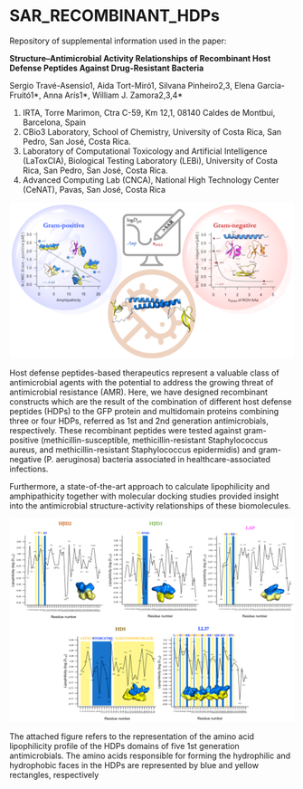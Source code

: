 # SAR_RECOMBINANT_HDPs

Repository of supplemental information used in the paper: 

**Structure–Antimicrobial Activity Relationships of Recombinant Host Defense Peptides Against Drug-Resistant Bacteria**

Sergio Travé-Asensio1, Aida Tort-Miró1, Silvana Pinheiro2,3, Elena Garcia-Fruitó1*, Anna Arís1*, William J. Zamora2,3,4*
1. IRTA, Torre Marimon, Ctra C-59, Km 12,1, 08140 Caldes de Montbui, Barcelona, Spain
2.	CBio3 Laboratory, School of Chemistry, University of Costa Rica, San Pedro, San José, Costa Rica.
3.	Laboratory of Computational Toxicology and Artificial Intelligence (LaToxCIA), Biological Testing Laboratory (LEBi), University of Costa Rica, San Pedro, San José, Costa Rica.
4.	Advanced Computing Lab (CNCA), National High Technology Center (CeNAT), Pavas, San José, Costa Rica
   
![image](TOC3.png)

Host defense peptides-based therapeutics represent a valuable class of antimicrobial agents with the potential to address the growing threat of antimicrobial resistance (AMR). Here, we have designed recombinant constructs which are the result of the combination of different host defense peptides (HDPs) to the GFP protein and multidomain proteins combining three or four HDPs, referred as 1st and 2nd generation antimicrobials, respectively. These recombinant peptides were tested against gram-positive (methicillin-susceptible, methicillin-resistant Staphylococcus aureus, and methicillin-resistant Staphylococcus epidermidis) and gram-negative (P. aeruginosa) bacteria associated in healthcare-associated infections. 

Furthermore, a state-of-the-art approach to calculate lipophilicity and amphipathicity together with molecular docking studies provided insight into the antimicrobial structure-activity relationships of these biomolecules. 

![image](PICTURES/ALL.png)

The attached figure refers to the representation of the amino acid lipophilicity profile of the HDPs domains of five 1st generation antimicrobials. The amino acids responsible for forming the hydrophilic and hydrophobic faces in the HDPs are represented by blue and yellow rectangles, respectively


